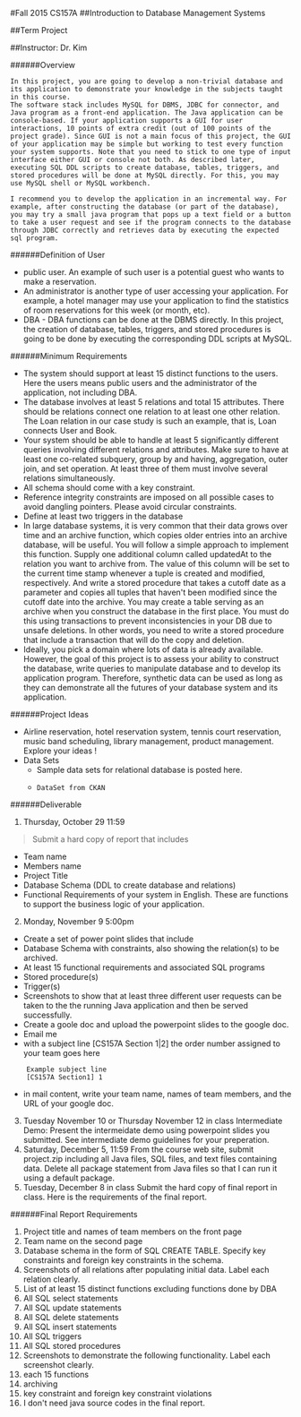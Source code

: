 #Fall 2015 CS157A 
##Introduction to Database Management Systems

##Term Project

##Instructor: Dr. Kim

######Overview

```
In this project, you are going to develop a non-trivial database and its application to demonstrate your knowledge in the subjects taught in this course.
The software stack includes MySQL for DBMS, JDBC for connector, and Java program as a front-end application. The Java application can be console-based. If your application supports a GUI for user interactions, 10 points of extra credit (out of 100 points of the project grade). Since GUI is not a main focus of this project, the GUI of your application may be simple but working to test every function your system supports. Note that you need to stick to one type of input interface either GUI or console not both. As described later, executing SQL DDL scripts to create database, tables, triggers, and stored procedures will be done at MySQL directly. For this, you may use MySQL shell or MySQL workbench.

I recommend you to develop the application in an incremental way. For example, after constructing the database (or part of the database), you may try a small java program that pops up a text field or a button to take a user request and see if the program connects to the database through JDBC correctly and retrieves data by executing the expected sql program.
```

######Definition of User

* public user. An example of such user is a potential guest who wants to make a reservation.
* An administrator is another type of user accessing your application. For example, a hotel manager may use your application to find the statistics of room reservations for this week (or month, etc).
* DBA - DBA functions can be done at the DBMS directly. In this project, the creation of database, tables, triggers, and stored procedures is going to be done by executing the corresponding DDL scripts at MySQL.

######Minimum Requirements

* The system should support at least 15 distinct functions to the users. Here the users means public users and the administrator of the application, not including DBA.
* The database involves at least 5 relations and total 15 attributes. There should be relations connect one relation to at least one other relation. The Loan relation in our case study is such an example, that is, Loan connects User and Book.
* Your system should be able to handle at least 5 significantly different queries involving different relations and attributes. Make sure to have at least one co-related subquery, group by and having, aggregation, outer join, and set operation. At least three of them must involve several relations simultaneously.
* All schema should come with a key constraint.
* Reference integrity constraints are imposed on all possible cases to avoid dangling pointers. Please avoid circular constraints.
* Define at least two triggers in the database
* In large database systems, it is very common that their data grows over time and an archive function, which copies older entries into an archive database, will be useful. You will follow a simple approach to implement this function. Supply one additional column called updatedAt to the relation you want to archive from. The value of this column will be set to the current time stamp whenever a tuple is created and modified, respectively. And write a stored procedure that takes a cutoff date as a parameter and copies all tuples that haven't been modified since the cutoff date into the archive. You may create a table serving as an archive when you construct the database in the first place. You must do this using transactions to prevent inconsistencies in your DB due to unsafe deletions. In other words, you need to write a stored procedure that include a transaction that will do the copy and deletion.
* Ideally, you pick a domain where lots of data is already available. However, the goal of this project is to assess your ability to construct the database, write queries to manipulate database and to develop its application program. Therefore, synthetic data can be used as long as they can demonstrate all the futures of your database system and its application.

######Project Ideas

* Airline reservation, hotel reservation system, tennis court reservation, music band scheduling, library management, product management. Explore your ideas !
* Data Sets
  * Sample data sets for relational database is posted here.
  * 	DataSet from CKAN

######Deliverable

1. Thursday, October 29 11:59
> Submit a hard copy of report that includes
 * Team name
 * Members name
 * Project Title
 * Database Schema (DDL to create database and relations)
 * Functional Requirements of your system in English. These are functions to support the business logic of your application.
2. Monday, November 9 5:00pm 
 * Create a set of power point slides that include
  * Database Schema with constraints, also showing the relation(s) to be archived.
  * At least 15 functional requirements and associated SQL programs
  * Stored procedure(s)
  * Trigger(s)
  * Screenshots to show that at least three different user requests can be taken to the the running Java application and then be served successfully.
 * Create a goole doc and upload the powerpoint slides to the google doc.
 * Email me
  * with a subject line [CS157A Section 1|2] the order number assigned to your team goes here
  ```
      Example subject line
      [CS157A Section1] 1
  ```   
  * in mail content, write your team name, names of team members, and the URL of your google doc.
3. Tuesday November 10 or Thursday November 12 in class
Intermediate Demo: Present the intermeidate demo using powerpoint slides you submitted. See intermediate demo guidelines for your preperation.
4. Saturday, December 5, 11:59
From the course web site, submit project.zip including all Java files, SQL files, and text files containing data. Delete all package statement from Java files so that I can run it using a default package.
5. Tuesday, December 8 in class 
Submit the hard copy of final report in class. Here is the requirements of the final report.

######Final Report Requirements

1. Project title and names of team members on the front page
2. Team name on the second page
3. Database schema in the form of SQL CREATE TABLE. Specify key constraints and foreign key constraints in the schema.
4. Screenshots of all relations after populating initial data. Label each relation clearly.
5. List of at least 15 distinct functions excluding functions done by DBA
6. All SQL select statements
7. All SQL update statements
8. All SQL delete statements
9. All SQL insert statements
10. All SQL triggers
11. All SQL stored procedures
12. Screenshots to demonstrate the following functionality. Label each screenshot clearly.
13. each 15 functions
14. archiving
15. key constraint and foreign key constraint violations
16. I don't need java source codes in the final report.